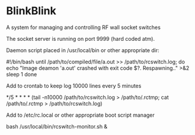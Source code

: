 # BlinkBlink
A system for managing and controlling RF wall socket switches

The socket server is running on port 9999 (hard coded atm).

Daemon script placed in /usr/local/bin or other appropriate dir:

#!/bin/bash
until /path/to/compiled/file/a.out >> /path/to/rcswitch.log; do
    echo "Image deamon 'a.out' crashed with exit code $?.  Respawning.." >&2
    sleep 1
done



Add to crontab to keep log 10000 lines every 5 minutes

*/5 * * * * (tail -n10000 /path/to/rcswitch.log > /path/to/.rctmp; cat /path/to/.rctmp > /path/to/rcswitch.log)



Add to /etc/rc.local or other appropriate boot script manager

bash /usr/local/bin/rcswitch-monitor.sh &
